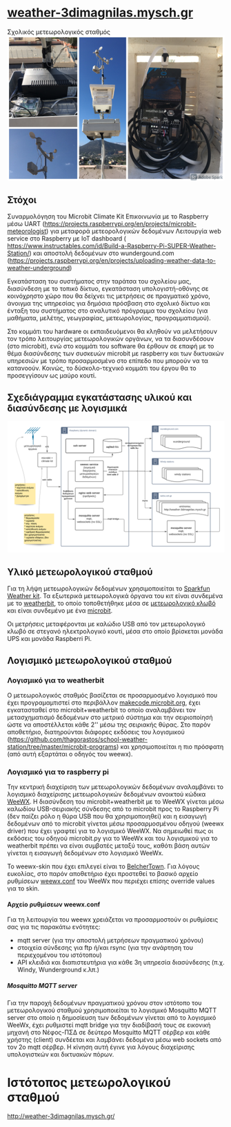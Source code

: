 # [weather-3dimagnilas.mysch.gr](http://weather-3dimagnilas.mysch.gr)
Σχολικός μετεωρολογικός σταθμός
![Φωτογραφίες μεταωρολογικού σταθμού](https://github.com/thagorastos/school-weather-station/blob/master/φωτογραφίες-υλικού/photo-collage.jpg)
## Στόχοι

Συναρμολόγηση του Microbit Climate Kit
Επικοινωνία με το Raspberry μέσω UART (https://projects.raspberrypi.org/en/projects/microbit-meteorologist) για μεταφορά μετεορολογικών δεδομένων
Λειτουργία web service στο Raspberry με IoT dashboard ( https://www.instructables.com/id/Build-a-Raspberry-Pi-SUPER-Weather-Station/) και αποστολή δεδομένων στο wundergound.com (https://projects.raspberrypi.org/en/projects/uploading-weather-data-to-weather-underground)

Εγκατάσταση του συστήματος στην ταράτσα του σχολείου μας, διασύνδεση με το τοπικό δίκτυο, εγκατάσταση υπολογιστή-οθόνης σε κοινόχρηστο χώρο που θα δείχνει τις μετρήσεις σε πραγματικό χρόνο, άνοιγμα της υπηρεσίας για δημόσια πρόσβαση στο σχολικό δίκτυο και ένταξη του συστήματος στο αναλυτικό πρόγραμμα του σχολείου (για μαθήματα, μελέτης, γεωγραφίας, μετεωρολογίας, προγραμματισμού).

Στο κομμάτι του hardware οι εκπαιδευόμενοι θα κληθούν να μελετήσουν τον τρόπο λειτουργίας μετεωρολογικών οργάνων, να τα διασυνδέσουν (στο microbit), ενώ στο κομμάτι του software θα έρθουν σε επαφή με το θέμα διασύνδεσης των συσκευών microbit με raspberry και των δικτυακών υπηρεσιών με τρόπο προσαρμοσμένο στο επίπεδο που μπορούν να τα κατανοούν. Κοινώς, το δύσκολο-τεχνικό κομμάτι του έργου θα το προσεγγίσουν ως μαύρο κουτί.

## Σχεδιάγραμμα εγκατάστασης υλικού και διασύνδεσης με λογισμικά
![Σχεδιάγραμμα εγκατάστασης υλικού και διασύνδεσης με λογισμικά](https://github.com/thagorastos/school-weather-station/blob/master/meteo.png)

## Υλικό μετεωρολογικού σταθμού

Για τη λήψη μετεωρολογικών δεδομένων χρησιμοποιείται το [Sparkfun Weather kit](http://sparkfun.com/products/16274). Τα εξωτερικά μετεωρολογικά όργανα του κιτ είναι συνδεμένα με το [weatherbit](https://www.sparkfun.com/products/15837), το οποίο τοποθετήθηκε μέσα σε [μετεωρολογικό κλωβό](https://el.wikipedia.org/wiki/Μετεωρολογικός_κλωβός) και είναι συνδεμένο με ένα [microbit](https://en.wikipedia.org/wiki/Micro_Bit).

Οι μετρήσεις μεταφέρονται με καλώδιο USB από τον μετεωρολογικό κλωβό σε στεγανό ηλεκτρολογικό κουτί, μέσα στο οποίο βρίσκεται μονάδα UPS και μονάδα Raspberri Pi.

## Λογισμικό μετεωρολογικού σταθμού

### Λογισμικό για το weatherbit

Ο μετεωρολογικός σταθμός βασίζεται σε προσαρμοσμένο λογισμικό που έχει προγραμαμτιστεί στο περιβάλλον [makecode.microbit.org](http://makecode.microbit.org), έχει εγκατασταθεί στο microbit+weatherbit το οποίο αναλαμβάνει τον μετασχηματισμό δεδομένων στο μετρικό σύστημα και την σειριοποίησή ώστε να αποστέλλεται κάθε 2'' μέσω της σειριακής θύρας. Στο παρόν αποθετήριο, διατηρούνται διάφορες εκδόσεις του λογισμικού (https://github.com/thagorastos/school-weather-station/tree/master/microbit-programs) και χρησιμοποιείται η πιο πρόσφατη (από αυτή εξαρτάται ο οδηγός του weewx).

### Λογισμικό για το raspberry pi

Την κεντρική διαχείριση των μετεωρολογικών δεδομένων αναλαμβάνει το λογισμικό διαχείρισης μετεωρολογικών δεδομένων ανοικτού κώδικα [WeeWX](https://github.com/weewx/weewx). Η διασύνδεση του microbit+weatherbit με το WeeWX γίνεται μέσω καλωδίου USB-σειριακής σύνδεσης από το microbit προς το Raspberry Pi (δεν παίζει ρόλο η θύρα USB που θα χρησιμοποιηθεί) και η εισαγωγή δεδομένων από το microbit γίνεται μέσω προσαρμοσμένου οδηγού (weewx driver) που έχει γραφτεί για το λογισμικό WeeWX. Να σημειωθεί πως οι εκδόσεις του οδηγού microbit.py για το WeeWx και του λογισμικού για το weatherbit πρέπει να είναι συμβατές μεταξύ τους, καθότι βάση αυτών γίνεται η εισαγωγή δεδομένων στο λογισμικό WeeWx.

Το weewx-skin που έχει επιλεγεί είναι το [BelcherTown](https://github.com/poblabs/weewx-belchertown). Για λόγους ευκολίας, στο παρόν αποθετήριο έχει προστεθεί το βασικό αρχείο ρυθμίσεων [weewx.conf](https://github.com/thagorastos/school-weather-station/blob/master/weewx.conf) του WeeWx που περιέχει επίσης override values για το skin.

#### Αρχείο ρυθμίσεων weewx.conf

Για τη λειτουργία του weewx χρειάζεται να προσαρμοστούν οι ρυθμίσεις σας για τις παρακάτω ενότητες:
* mqtt server (για την αποστολή μετρήσεων πραγματικού χρόνου)
* στοιχεία σύνδεσης για ftp ή/και rsync (για την ανάρτηση του περιεχομένου του ιστότοπου)
* API κλειδιά και διαπιστευτήρια για κάθε 3η υπηρεσία διασύνδεσης (π.χ. Windy, Wunderground κ.λπ.)

##### Mosquitto MQTT server

Για την παροχή δεδομένων πραγματικού χρόνου στον ιστότοπο του μετεωρολογικού σταθμού χρησιμοποιείται το λογισμικό Mosquitto MQTT server στο οποίο η δημοσίευση των δεδομένων γίνεται από το λογισμικό WeeWx, έχει ρυθμιστεί mqtt bridge για την διαδίβασή τους σε εικονική μηχανή στο Νέφος-ΠΣΔ σε δεύτερο Mosquitto MQTT σέρβερ και κάθε χρήστης (client) συνδέεται και λαμβάνει δεδομένα μέσω web sockets από τον 2ο mqtt σέρβερ. Η κίνηση αυτή έγινε για λόγους διαχείρισης υπολογιστκών και δικτυακών πόρων.

# Ιστότοπος μετεωρολογικού σταθμού
http://weather-3dimagnilas.mysch.gr/
